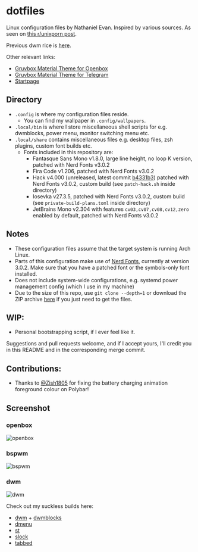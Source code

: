 # dotfiles
Linux configuration files by Nathaniel Evan. Inspired by various sources. As seen on [this r/unixporn post](https://www.reddit.com/r/unixporn/comments/wijdko/openbox_grooooooovboks_material_edition).

Previous dwm rice is [here](https://www.reddit.com/r/unixporn/comments/mewpsp/dwm_still_lovin_nord/).

Other relevant links:
* [Gruvbox Material Theme for Openbox](https://github.com/nathanielevan/gruvbox-material-openbox)
* [Gruvbox Material Theme for Telegram](https://github.com/nathanielevan/gruvbox-material-telegram)
* [Startpage](https://github.com/nathanielevan/startpage)

## Directory
* `.config` is where my configuration files reside.
    + You can find my wallpaper in `.config/wallpapers`.
* `.local/bin` is where I store miscellaneous shell scripts for e.g. dwmblocks, power menu, monitor switching menu etc.
* `.local/share` contains miscellaneous files e.g. desktop files, zsh plugins, custom font builds etc.
    + Fonts included in this repository are:
        - Fantasque Sans Mono v1.8.0, large line height, no loop K version, patched with Nerd Fonts v3.0.2
        - Fira Code v1.206, patched with Nerd Fonts v3.0.2
        - Hack v4.000 (unreleased, latest commit [b4331b3](https://github.com/source-foundry/Hack/tree/b4331b33e163965959cc5d34a14f254bcc94bd20)) patched with Nerd Fonts v3.0.2, custom build (see `patch-hack.sh` inside directory)
        - Iosevka v27.3.5, patched with Nerd Fonts v3.0.2, custom build (see `private-build-plans.toml` inside directory)
        - JetBrains Mono v2.304 with features `cv03,cv07,cv08,cv12,zero` enabled by default, patched with Nerd Fonts v3.0.2

## Notes
* These configuration files assume that the target system is running Arch Linux.
* Parts of this configuration make use of [Nerd Fonts](https://github.com/ryanoasis/nerd-fonts), currently at version 3.0.2. Make sure that you have a patched font or the symbols-only font installed.
* Does not include system-wide configurations, e.g. systemd power management config (which I use in my machine)
* Due to the size of this repo, use `git clone --depth=1` or download the ZIP archive [here](https://github.com/nathanielevan/dotfiles/archive/refs/heads/master.zip) if you just need to get the files.

## WIP:
* Personal bootstrapping script, if I ever feel like it.

Suggestions and pull requests welcome, and if I accept yours, I'll credit you in this README and in the corresponding merge commit.

## Contributions:
* Thanks to [@Zish1805](https://github.com/Z-8Bit) for fixing the battery charging animation foreground colour on Polybar!

## Screenshot

### openbox
![openbox](https://user-images.githubusercontent.com/9361126/212205066-5a6eec81-bc86-410d-bb0c-e7c400f3fcb3.png)

### bspwm
![bspwm](https://user-images.githubusercontent.com/9361126/212205104-3a87139b-184c-4dd2-b034-5ae211036904.png)

### dwm
![dwm](https://user-images.githubusercontent.com/9361126/212205132-237c2d63-0846-4a28-ad81-68b07138c33e.png)

Check out my suckless builds here:
* [dwm](https://github.com/nathanielevan/dwm) + [dwmblocks](https://github.com/nathanielevan/dwmblocks)
* [dmenu](https://github.com/nathanielevan/dmenu)
* [st](https://github.com/nathanielevan/st)
* [slock](https://github.com/nathanielevan/slock)
* [tabbed](https://github.com/nathanielevan/tabbed)
